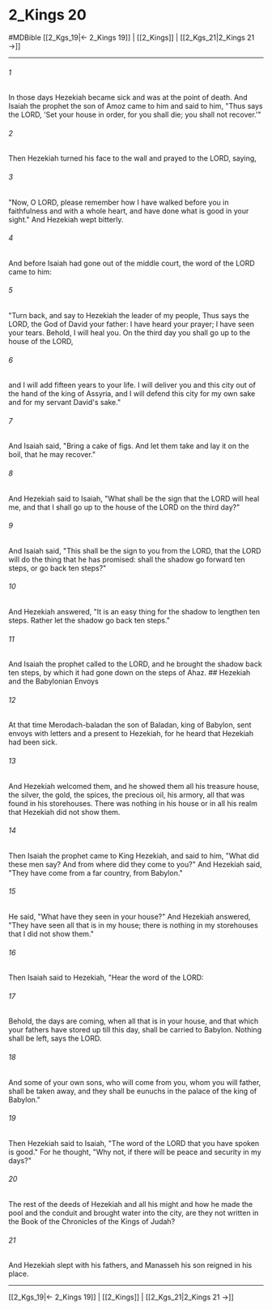 # 2_Kings 20
#MDBible
[[2_Kgs_19|← 2_Kings 19]] | [[2_Kings]] | [[2_Kgs_21|2_Kings 21 →]]

***

###### 1 
In those days Hezekiah became sick and was at the point of death. And Isaiah the prophet the son of Amoz came to him and said to him, "Thus says the LORD, 'Set your house in order, for you shall die; you shall not recover.'" 

###### 2 
Then Hezekiah turned his face to the wall and prayed to the LORD, saying, 

###### 3 
"Now, O LORD, please remember how I have walked before you in faithfulness and with a whole heart, and have done what is good in your sight." And Hezekiah wept bitterly. 

###### 4 
And before Isaiah had gone out of the middle court, the word of the LORD came to him: 

###### 5 
"Turn back, and say to Hezekiah the leader of my people, Thus says the LORD, the God of David your father: I have heard your prayer; I have seen your tears. Behold, I will heal you. On the third day you shall go up to the house of the LORD, 

###### 6 
and I will add fifteen years to your life. I will deliver you and this city out of the hand of the king of Assyria, and I will defend this city for my own sake and for my servant David's sake." 

###### 7 
And Isaiah said, "Bring a cake of figs. And let them take and lay it on the boil, that he may recover." 

###### 8 
And Hezekiah said to Isaiah, "What shall be the sign that the LORD will heal me, and that I shall go up to the house of the LORD on the third day?" 

###### 9 
And Isaiah said, "This shall be the sign to you from the LORD, that the LORD will do the thing that he has promised: shall the shadow go forward ten steps, or go back ten steps?" 

###### 10 
And Hezekiah answered, "It is an easy thing for the shadow to lengthen ten steps. Rather let the shadow go back ten steps." 

###### 11 
And Isaiah the prophet called to the LORD, and he brought the shadow back ten steps, by which it had gone down on the steps of Ahaz. ## Hezekiah and the Babylonian Envoys 

###### 12 
At that time Merodach-baladan the son of Baladan, king of Babylon, sent envoys with letters and a present to Hezekiah, for he heard that Hezekiah had been sick. 

###### 13 
And Hezekiah welcomed them, and he showed them all his treasure house, the silver, the gold, the spices, the precious oil, his armory, all that was found in his storehouses. There was nothing in his house or in all his realm that Hezekiah did not show them. 

###### 14 
Then Isaiah the prophet came to King Hezekiah, and said to him, "What did these men say? And from where did they come to you?" And Hezekiah said, "They have come from a far country, from Babylon." 

###### 15 
He said, "What have they seen in your house?" And Hezekiah answered, "They have seen all that is in my house; there is nothing in my storehouses that I did not show them." 

###### 16 
Then Isaiah said to Hezekiah, "Hear the word of the LORD: 

###### 17 
Behold, the days are coming, when all that is in your house, and that which your fathers have stored up till this day, shall be carried to Babylon. Nothing shall be left, says the LORD. 

###### 18 
And some of your own sons, who will come from you, whom you will father, shall be taken away, and they shall be eunuchs in the palace of the king of Babylon." 

###### 19 
Then Hezekiah said to Isaiah, "The word of the LORD that you have spoken is good." For he thought, "Why not, if there will be peace and security in my days?" 

###### 20 
The rest of the deeds of Hezekiah and all his might and how he made the pool and the conduit and brought water into the city, are they not written in the Book of the Chronicles of the Kings of Judah? 

###### 21 
And Hezekiah slept with his fathers, and Manasseh his son reigned in his place. 

***

[[2_Kgs_19|← 2_Kings 19]] | [[2_Kings]] | [[2_Kgs_21|2_Kings 21 →]]
